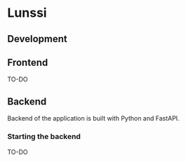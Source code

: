 # Lunssi

## Development

## Frontend
TO-DO

## Backend

Backend of the application is built with Python and FastAPI.

### Starting the backend

TO-DO


